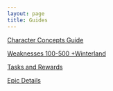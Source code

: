 ```yaml
---
layout: page
title: Guides
---
```


[Character Concepts Guide](concepts)

[Weaknesses 100-500 +Winterland](weaknesses)

[Tasks and Rewards](tasks)

[Epic Details](epics)